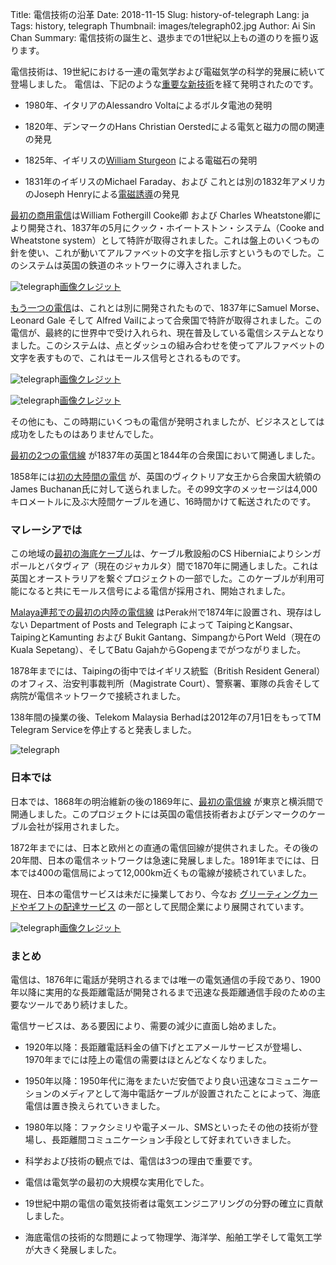 Title: 電信技術の沿革
Date: 2018-11-15
Slug: history-of-telegraph
Lang: ja
Tags: history, telegraph
Thumbnail: images/telegraph02.jpg
Author: Ai Sin Chan
Summary: 電信技術の誕生と、退歩までの1世紀以上もの道のりを振り返ります。

電信技術は、19世紀における一連の電気学および電磁気学の科学的発展に続いて登場しました。
電信は、下記のような[重要な新技術](https://www.britannica.com/technology/telegraph)を経て発明されたのです。

- 1980年、イタリアのAlessandro Voltaによるボルタ電池の発明

- 1820年、デンマークのHans Christian Oerstedによる電気と磁力の間の関連の発見

- 1825年、イギリスの[William Sturgeon](https://www.thoughtco.com/who-invented-the-electromagnet-1991678)
による電磁石の発明

- 1831年のイギリスのMichael Faraday、および これとは別の1832年アメリカのJoseph Henryによる[電磁誘導](https://ja.wikipedia.org/wiki/%E3%83%95%E3%82%A1%E3%83%A9%E3%83%87%E3%83%BC%E3%81%AE%E9%9B%BB%E7%A3%81%E8%AA%98%E5%B0%8E%E3%81%AE%E6%B3%95%E5%89%87)の発見

[最初の商用電信](https://www.history.com/topics/inventions/telegraph)はWilliam Fothergill Cooke卿 および Charles Wheatstone卿により開発され、1837年の5月にクック・ホイートストン・システム（Cooke and Wheatstone system）として特許が取得されました。これは盤上のいくつもの針を使い、これが動いてアルファベットの文字を指し示すというものでした。このシステムは英国の鉄道のネットワークに導入されました。

![telegraph](/images/telegraph01.jpg)<a class="caption" href="https://en.wikipedia.org/wiki/Electrical_telegraph">画像クレジット</a>

[もう一つの電信](https://www.history.com/topics/inventions/telegraph)は、これとは別に開発されたもので、1837年にSamuel Morse、Leonard Gale そして Alfred Vailによって合衆国で特許が取得されました。この電信が、最終的に世界中で受け入れられ、現在普及している電信システムとなりました。このシステムは、点とダッシュの組み合わせを使ってアルファベットの文字を表すもので、これはモールス信号とされるものです。

![telegraph](/images/telegraph02.jpg)<a class="caption" href="https://en.wikipedia.org/wiki/Telegraphy">画像クレジット</a>

![telegraph](/images/telegraph03.jpg)<a class="caption" href="https://www.britannica.com/topic/International-Morse-Code">画像クレジット</a>

その他にも、この時期にいくつもの電信が発明されましたが、ビジネスとしては成功をしたものはありませんでした。

[最初の2つの電信線](https://ethw.org/Telegraph) が1837年の英国と1844年の合衆国において開通しました。
  
1858年には[初の大陸間の電信](https://www.telegraph.co.uk/technology/connecting-britain/first-electric-telegraph/) が、英国のヴィクトリア女王から合衆国大統領のJames Buchanan氏に対して送られました。その99文字のメッセージは4,000キロメートルに及ぶ大陸間ケーブルを通じ、16時間かけて転送されたのです。


### マレーシアでは

この地域の[最初の海底ケーブル](http://atlantic-cable.com/CableCos/Australia/)は、ケーブル敷設船のCS Hiberniaによりシンガポールとバタヴィア（現在のジャカルタ）間で1870年に開通しました。これは英国とオーストラリアを繋ぐプロジェクトの一部でした。このケーブルが利用可能になると共にモールス信号による電信が採用され、開始されました。

[Malaya連邦での最初の内陸の電信線](https://www.malaysia-traveller.com/telekom-museum.html) はPerak州で1874年に設置され、現存はしない Department of Posts and Telegraph によって TaipingとKangsar、TaipingとKamunting および Bukit Gantang、SimpangからPort Weld（現在のKuala Sepetang）、そしてBatu GajahからGopengまでがつながりました。

1878年までには、Taipingの街中ではイギリス統監（British Resident General）のオフィス、治安判事裁判所（Magistrate Court）、警察署、軍隊の兵舎そして病院が電信ネットワークで接続されました。

138年間の操業の後、Telekom Malaysia Berhadは2012年の7月1日をもってTM Telegram Serviceを停止すると発表しました。

![telegraph](/images/telegraph04.jpeg)

### 日本では

日本では、1868年の明治維新の後の1869年に、[最初の電信線](https://ethw.org/Telegraph) が東京と横浜間で開通しました。このプロジェクトには英国の電信技術者およびデンマークのケーブル会社が採用されました。

1872年までには、日本と欧州との直通の電信回線が提供されました。その後の20年間、日本の電信ネットワークは急速に発展しました。1891年までには、日本では400の電信局によって12,000km近くもの電線が接続されていました。

現在、日本の電信サービスは未だに操業しており、今なお [グリーティングカードやギフトの配達サービス](https://www.verycard.net/) の一部として民間企業により展開されています。

![telegraph](/images/telegraph05.png)<a class="caption" href="https://www.verycard.net/">画像クレジット</a>

### まとめ

電信は、1876年に電話が発明されるまでは唯一の電気通信の手段であり、1900年以降に実用的な長距離電話が開発されるまで迅速な長距離通信手段のための主要なツールであり続けました。

電信サービスは、ある要因により、需要の減少に直面し始めました。 

- 1920年以降：長距離電話料金の値下げとエアメールサービスが登場し、1970年までには陸上の電信の需要はほとんどなくなりました。

-	1950年以降：1950年代に海をまたいだ安価でより良い迅速なコミュニケーションのメディアとして海中電話ケーブルが設置されたことによって、海底電信は置き換えられていきました。

- 1980年以降：ファクシミリや電子メール、SMSといったその他の技術が登場し、長距離間コミュニケーション手段として好まれていきました。

- 科学および技術の観点では、電信は3つの理由で重要です。 

- 電信は電気学の最初の大規模な実用化でした。

- 19世紀中期の電信の電気技術者は電気エンジニアリングの分野の確立に貢献しました。

- 海底電信の技術的な問題によって物理学、海洋学、船舶工学そして電気工学が大きく発展しました。

